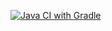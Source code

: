 [![Java CI with Gradle](https://github.com/Nuriko13/Patterns_task_one/actions/workflows/gradle.yml/badge.svg)](https://github.com/Nuriko13/Patterns_task_one/actions/workflows/gradle.yml)